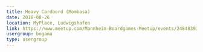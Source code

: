 ```yaml
---
title: Heavy Cardbord (Mombasa)
date: 2018-08-26
location: MyPlace, Ludwigshafen
link: https://www.meetup.com/Mannheim-Boardgames-Meetup/events/248483935/
usergroup: bogama
type: usergroup
---
```

